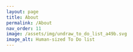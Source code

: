 ```yaml
---
layout: page
title: About 
permalink: /About
nav_order: 11
image: /assets/img/undraw_to_do_list_a49b.svg
image_alt: Human-sized To Do list
---
```

